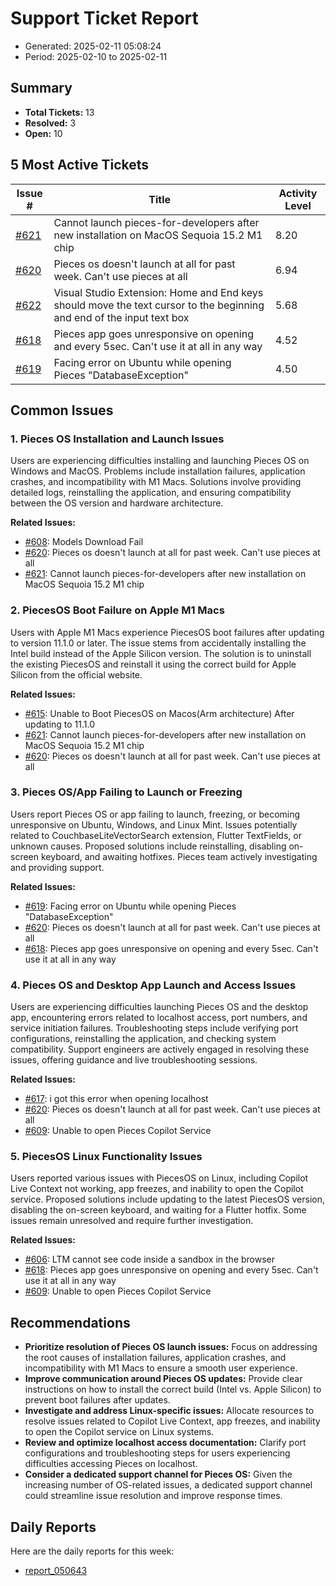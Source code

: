 # Support Ticket Report
- Generated: 2025-02-11 05:08:24
- Period: 2025-02-10 to 2025-02-11

## Summary
- **Total Tickets:** 13
- **Resolved:** 3
- **Open:** 10

## 5 Most Active Tickets
| Issue # | Title | Activity Level |
|---------|-------|----------------|
| [#621](https://github.com/pieces-app/support/issues/621) | Cannot launch pieces-for-developers after new installation on MacOS Sequoia 15.2 M1 chip | 8.20 |
| [#620](https://github.com/pieces-app/support/issues/620) | Pieces os doesn't launch at all for past week. Can't use pieces at all | 6.94 |
| [#622](https://github.com/pieces-app/support/issues/622) | Visual Studio Extension: Home and End keys should move the text cursor to the beginning and end of the input text box | 5.68 |
| [#618](https://github.com/pieces-app/support/issues/618) | Pieces app goes unresponsive on opening and every 5sec. Can't use it at all in any way | 4.52 |
| [#619](https://github.com/pieces-app/support/issues/619) | Facing error on Ubuntu while opening Pieces "DatabaseException" | 4.50 |

## Common Issues
### 1. Pieces OS Installation and Launch Issues
Users are experiencing difficulties installing and launching Pieces OS on Windows and MacOS. Problems include installation failures, application crashes, and incompatibility with M1 Macs. Solutions involve providing detailed logs, reinstalling the application, and ensuring compatibility between the OS version and hardware architecture.

**Related Issues:**
- [#608](https://github.com/pieces-app/support/issues/608): Models Download Fail
- [#620](https://github.com/pieces-app/support/issues/620): Pieces os doesn't launch at all for past week. Can't use pieces at all
- [#621](https://github.com/pieces-app/support/issues/621): Cannot launch pieces-for-developers after new installation on MacOS Sequoia 15.2 M1 chip

### 2. PiecesOS Boot Failure on Apple M1 Macs
Users with Apple M1 Macs experience PiecesOS boot failures after updating to version 11.1.0 or later. The issue stems from accidentally installing the Intel build instead of the Apple Silicon version. The solution is to uninstall the existing PiecesOS and reinstall it using the correct build for Apple Silicon from the official website.

**Related Issues:**
- [#615](https://github.com/pieces-app/support/issues/615): Unable to Boot PiecesOS on Macos(Arm architecture) After updating to 11.1.0
- [#621](https://github.com/pieces-app/support/issues/621): Cannot launch pieces-for-developers after new installation on MacOS Sequoia 15.2 M1 chip
- [#620](https://github.com/pieces-app/support/issues/620): Pieces os doesn't launch at all for past week. Can't use pieces at all

### 3. Pieces OS/App Failing to Launch or Freezing
Users report Pieces OS or app failing to launch, freezing, or becoming unresponsive on Ubuntu, Windows, and Linux Mint. Issues potentially related to CouchbaseLiteVectorSearch extension, Flutter TextFields, or unknown causes. Proposed solutions include reinstalling, disabling on-screen keyboard, and awaiting hotfixes. Pieces team actively investigating and providing support.

**Related Issues:**
- [#619](https://github.com/pieces-app/support/issues/619): Facing error on Ubuntu while opening Pieces "DatabaseException"
- [#620](https://github.com/pieces-app/support/issues/620): Pieces os doesn't launch at all for past week. Can't use pieces at all
- [#618](https://github.com/pieces-app/support/issues/618): Pieces app goes unresponsive on opening and every 5sec. Can't use it at all in any way

### 4. Pieces OS and Desktop App Launch and Access Issues
Users are experiencing difficulties launching Pieces OS and the desktop app, encountering errors related to localhost access, port numbers, and service initiation failures. Troubleshooting steps include verifying port configurations, reinstalling the application, and checking system compatibility. Support engineers are actively engaged in resolving these issues, offering guidance and live troubleshooting sessions.

**Related Issues:**
- [#617](https://github.com/pieces-app/support/issues/617): i got this error when opening localhost
- [#620](https://github.com/pieces-app/support/issues/620): Pieces os doesn't launch at all for past week. Can't use pieces at all
- [#609](https://github.com/pieces-app/support/issues/609): Unable to open Pieces Copilot Service

### 5. PiecesOS Linux Functionality Issues
Users reported various issues with PiecesOS on Linux, including Copilot Live Context not working, app freezes, and inability to open the Copilot service. Proposed solutions include updating to the latest PiecesOS version, disabling the on-screen keyboard, and waiting for a Flutter hotfix. Some issues remain unresolved and require further investigation.

**Related Issues:**
- [#606](https://github.com/pieces-app/support/issues/606): LTM cannot see code inside a sandbox in the browser
- [#618](https://github.com/pieces-app/support/issues/618): Pieces app goes unresponsive on opening and every 5sec. Can't use it at all in any way
- [#609](https://github.com/pieces-app/support/issues/609): Unable to open Pieces Copilot Service


## Recommendations
- **Prioritize resolution of Pieces OS launch issues:** Focus on addressing the root causes of installation failures, application crashes, and incompatibility with M1 Macs to ensure a smooth user experience.
- **Improve communication around Pieces OS updates:** Provide clear instructions on how to install the correct build (Intel vs. Apple Silicon) to prevent boot failures after updates.
- **Investigate and address Linux-specific issues:** Allocate resources to resolve issues related to Copilot Live Context, app freezes, and inability to open the Copilot service on Linux systems.
- **Review and optimize localhost access documentation:** Clarify port configurations and troubleshooting steps for users experiencing difficulties accessing Pieces on localhost.
- **Consider a dedicated support channel for Pieces OS:** Given the increasing number of OS-related issues, a dedicated support channel could streamline issue resolution and improve response times.

## Daily Reports
Here are the daily reports for this week:

- [report_050643](daily/2025-02-11/report_050643.md)
